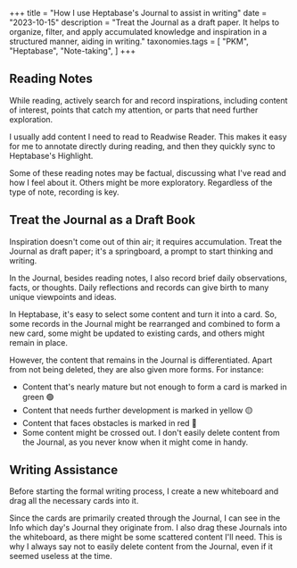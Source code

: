 +++
title = "How I use Heptabase's Journal to assist in writing"
date = "2023-10-15"
description = "Treat the Journal as a draft paper. It helps to organize, filter, and apply accumulated knowledge and inspiration in a structured manner, aiding in writing."
taxonomies.tags = [
    "PKM",
    "Heptabase",
    "Note-taking",
]
+++

## Reading Notes

While reading, actively search for and record inspirations, including content of interest, points that catch my attention, or parts that need further exploration.

I usually add content I need to read to Readwise Reader. This makes it easy for me to annotate directly during reading, and then they quickly sync to Heptabase's Highlight.

Some of these reading notes may be factual, discussing what I've read and how I feel about it. Others might be more exploratory. Regardless of the type of note, recording is key.

## Treat the Journal as a Draft Book

Inspiration doesn't come out of thin air; it requires accumulation. Treat the Journal as draft paper; it's a springboard, a prompt to start thinking and writing.

In the Journal, besides reading notes, I also record brief daily observations, facts, or thoughts. Daily reflections and records can give birth to many unique viewpoints and ideas.

In Heptabase, it's easy to select some content and turn it into a card. So, some records in the Journal might be rearranged and combined to form a new card, some might be updated to existing cards, and others might remain in place.

However, the content that remains in the Journal is differentiated. Apart from not being deleted, they are also given more forms. For instance:

- Content that's nearly mature but not enough to form a card is marked in green 🟢
- Content that needs further development is marked in yellow 🟡
- Content that faces obstacles is marked in red 🔴
- Some content might be crossed out. I don't easily delete content from the Journal, as you never know when it might come in handy.

## Writing Assistance

Before starting the formal writing process, I create a new whiteboard and drag all the necessary cards into it.

Since the cards are primarily created through the Journal, I can see in the Info which day's Journal they originate from. I also drag these Journals into the whiteboard, as there might be some scattered content I'll need. This is why I always say not to easily delete content from the Journal, even if it seemed useless at the time.

